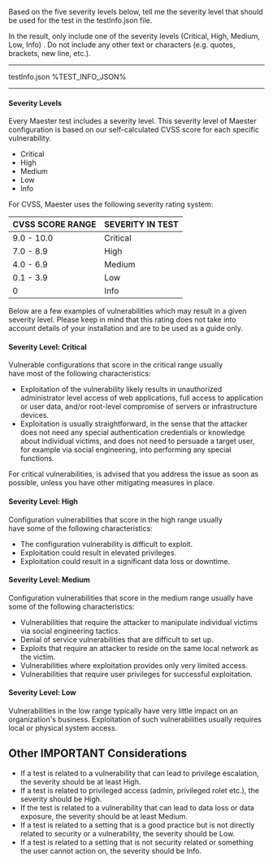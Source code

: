 Based on the five severity levels below, tell me the severity level that should be used for the test in the testInfo.json file.

In the result, only include one of the severity levels (Critical, High, Medium, Low, Info) . Do not include any other text or characters (e.g. quotes, brackets, new line, etc.).

---
testInfo.json
%TEST_INFO_JSON%

---

#### Severity Levels

Every Maester test includes a severity level. This severity level of Maester configuration is based on our self-calculated CVSS score for each specific vulnerability.

-   Critical
-   High
-   Medium
-   Low
-   Info

For CVSS, Maester uses the following severity rating system:

| CVSS SCORE RANGE | SEVERITY IN TEST |
| --- | --- |
| 9.0 - 10.0 | Critical |
| 7.0 - 8.9  | High |
| 4.0 - 6.9  | Medium |
| 0.1 - 3.9  | Low |
| 0  | Info |

Below are a few examples of vulnerabilities which may result in a given severity level. Please keep in mind that this rating does not take into account details of your installation and are to be used as a guide only.

#### Severity Level: Critical

Vulnerable configurations that score in the critical range usually have most of the following characteristics:

-   Exploitation of the vulnerability likely results in unauthorized administrator level access of web applications, full access to application or user data, and/or root-level compromise of servers or infrastructure devices.
-   Exploitation is usually straightforward, in the sense that the attacker does not need any special authentication credentials or knowledge about individual victims, and does not need to persuade a target user, for example via social engineering, into performing any special functions.

For critical vulnerabilities, is advised that you address the issue as soon as possible, unless you have other mitigating measures in place.

#### Severity Level: High

Configuration vulnerabilities that score in the high range usually have some of the following characteristics:

-   The configuration vulnerability is difficult to exploit.
-   Exploitation could result in elevated privileges.
-   Exploitation could result in a significant data loss or downtime. 

#### Severity Level: Medium

Configuration vulnerabilities that score in the medium range usually have some of the following characteristics:

-   Vulnerabilities that require the attacker to manipulate individual victims via social engineering tactics.
-   Denial of service vulnerabilities that are difficult to set up.
-   Exploits that require an attacker to reside on the same local network as the victim.
-   Vulnerabilities where exploitation provides only very limited access.
-   Vulnerabilities that require user privileges for successful exploitation.

#### Severity Level: Low

Vulnerabilities in the low range typically have very little impact on an organization's business. Exploitation of such vulnerabilities usually requires local or physical system access.

## Other IMPORTANT Considerations

- If a test is related to a vulnerability that can lead to privilege escalation, the severity should be at least High.
- If a test is related to privileged access (admin, privileged rolet etc.), the severity should be High.
- If the test is related to a vulnerability that can lead to data loss or data exposure, the severity should be at least Medium.
- If a test is related to a setting that is a good practice but is not directly related to security or a vulnerability, the severity should be Low.
- If a test is related to a setting that is not security related or something the user cannot action on, the severity should be Info.